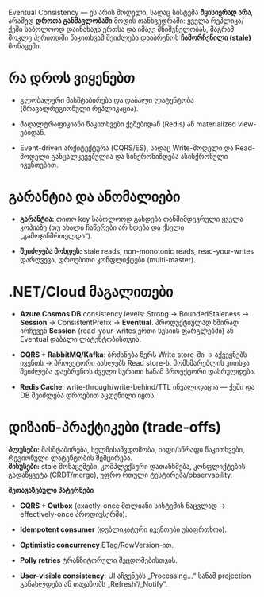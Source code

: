 Eventual Consistency — ეს არის მოდელი, სადაც სისტემა **მყისიერად არა**, არამედ **დროთა განმავლობაში** მოდის თანხვედრაში: ყველა რეპლიკა/ქეში საბოლოოდ დაინახავს ერთსა და იმავე მნიშვნელობას, მაგრამ მოკლე პერიოდში წაკითხვამ შეიძლება დააბრუნოს **ჩამორჩენილი (stale)** მონაცემი.

# რა დროს ვიყენებთ

- გლობალური მასშტაბირება და დაბალი ლატენტობა (მრავალრეგიონული რეპლიკაცია).
    
- მაღალტრაფიკიანი წაკითხვები ქეშებიდან (Redis) ან materialized view-ებიდან.
    
- Event-driven არქიტექტურა (CQRS/ES), სადაც Write-მოდელი და Read-მოდელი განცალკევებულია და სინქრონიზდება ასინქრონული ივენთებით.
    

# გარანტია და ანომალიები

- **გარანტია:** თითო key საბოლოოდ გახდება თანმიმდევრული ყველა კოპიაზე (თუ ახალი ჩაწერები არ ხდება და ქსელი „გამოჯანმრთელდა“).
    
- **შეიძლება მოხდეს:** stale reads, non-monotonic reads, read-your-writes დარღვევა, დროებითი კონფლიქტები (multi-master).
    

# .NET/Cloud მაგალითები

- **Azure Cosmos DB** consistency levels: Strong → BoundedStaleness → **Session** → ConsistentPrefix → **Eventual**. პროდუქტიულად ხშირად ირჩევენ **Session** (read-your-writes ერთი სესიის ფარგლებში) ან Eventual დაბალი ლატენტობისთვის.
    
- **CQRS + RabbitMQ/Kafka**: ბრძანება წერს Write store-ში → აქვეყნებს ივენთს → პროექტორი აახლებს Read store-ს. მომხმარებლის კითხვა შეიძლება დაებრუნოს ძველი სურათი სანამ პროექტორი დასრულდება.
    
- **Redis Cache**: write-through/write-behind/TTL ინვალიდაცია — ქეში და DB შეიძლება დროებით აცდენილი იყოს.
    

# დიზაინ-პრაქტიკები (trade-offs)

**პლუსები:** მასშტაბირება, ხელმისაწვდომობა, იაფი/სწრაფი წაკითხვები, რეგიონული ლატენტობის შემცირება.  
**მინუსები:** stale მონაცემები, კომპლექსური დათანხმება, კონფლიქტების გადაწყვეტა (CRDT/merge), უფრო რთული ტესტირება/observability.

**შეთავაზებული პატერნები**

- **CQRS + Outbox** (exactly-once მთლიანი სისტემის ნაცვლად → effectively-once პროდიუსერში).
    
- **Idempotent consumer** (დუბლიკატური ივენთები უსაფრთხოა).
    
- **Optimistic concurrency** ETag/RowVersion-ით.
    
- **Polly retries** ტრანზიტორული შეცდომებისთვის.
    
- **User-visible consistency**: UI აჩვენებს „Processing…“ სანამ projection განახლდება ან თავაზობს „Refresh“/„Notify“.